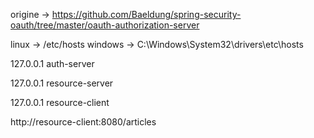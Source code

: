 origine -> https://github.com/Baeldung/spring-security-oauth/tree/master/oauth-authorization-server


linux -> /etc/hosts
windows -> C:\Windows\System32\drivers\etc\hosts

127.0.0.1	auth-server

127.0.0.1	resource-server

127.0.0.1	resource-client



http://resource-client:8080/articles
